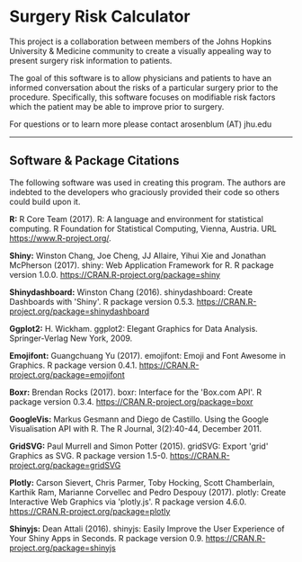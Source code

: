 # Surgery Risk Calculator

This project is a collaboration between members of the Johns Hopkins University & Medicine community to create a visually appealing way to present surgery risk information to patients.

The goal of this software is to allow physicians and patients to have an informed conversation about the risks of a particular surgery prior to the procedure. Specifically, this software focuses on modifiable risk factors which the patient may be able to improve prior to surgery.

For questions or to learn more please contact arosenblum (AT) jhu.edu

---

## Software & Package Citations
The following software was used in creating this program. The authors are indebted to the developers who graciously provided their code so others could build upon it.

**R:**
R Core Team (2017). R: A language and environment for statistical
  computing. R Foundation for Statistical Computing, Vienna, Austria. URL
  https://www.R-project.org/.

**Shiny:**
Winston Chang, Joe Cheng, JJ Allaire, Yihui Xie and Jonathan McPherson
  (2017). shiny: Web Application Framework for R. R package version 1.0.0.
  https://CRAN.R-project.org/package=shiny
  
**Shinydashboard:**
Winston Chang (2016). shinydashboard: Create Dashboards with 'Shiny'. R
package version 0.5.3. https://CRAN.R-project.org/package=shinydashboard
  
**Ggplot2:**
H. Wickham. ggplot2: Elegant Graphics for Data Analysis. Springer-Verlag
  New York, 2009.

**Emojifont:**
Guangchuang Yu (2017). emojifont: Emoji and Font Awesome in Graphics. R
  package version 0.4.1. https://CRAN.R-project.org/package=emojifont

**Boxr:**
Brendan Rocks (2017). boxr: Interface for the 'Box.com API'. R package
version 0.3.4. https://CRAN.R-project.org/package=boxr

**GoogleVis:**
Markus Gesmann and Diego de Castillo. Using the Google Visualisation API
with R. The R Journal, 3(2):40-44, December 2011.

**GridSVG:**
Paul Murrell and Simon Potter (2015). gridSVG: Export 'grid' Graphics as
SVG. R package version 1.5-0. https://CRAN.R-project.org/package=gridSVG

**Plotly:**
Carson Sievert, Chris Parmer, Toby Hocking, Scott Chamberlain, Karthik
Ram, Marianne Corvellec and Pedro Despouy (2017). plotly: Create
Interactive Web Graphics via 'plotly.js'. R package version 4.6.0.
https://CRAN.R-project.org/package=plotly

**Shinyjs:**
Dean Attali (2016). shinyjs: Easily Improve the User Experience of Your
Shiny Apps in Seconds. R package version 0.9.
https://CRAN.R-project.org/package=shinyjs

